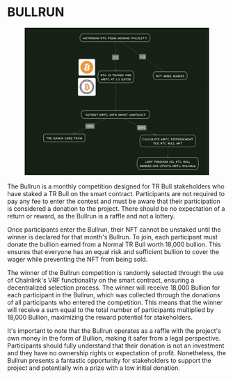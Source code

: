 # BULLRUN

<figure><img src="../../../.gitbook/assets/image (19).png" alt=""><figcaption></figcaption></figure>

The Bullrun is a monthly competition designed for TR Bull stakeholders who have staked a TR Bull on the smart contract. Participants are not required to pay any fee to enter the contest and must be aware that their participation is considered a donation to the project. There should be no expectation of a return or reward, as the Bullrun is a raffle and not a lottery.

Once participants enter the Bullrun, their NFT cannot be unstaked until the winner is declared for that month's Bullrun. To join, each participant must donate the bullion earned from a Normal TR Bull worth 18,000 bullion. This ensures that everyone has an equal risk and sufficient bullion to cover the wager while preventing the NFT from being sold.

The winner of the Bullrun competition is randomly selected through the use of Chainlink's VRF functionality on the smart contract, ensuring a decentralized selection process. The winner will receive 18,000 Bullion for each participant in the Bullrun, which was collected through the donations of all participants who entered the competition. This means that the winner will receive a sum equal to the total number of participants multiplied by 18,000 Bullion, maximizing the reward potential for stakeholders.

It's important to note that the Bullrun operates as a raffle with the project's own money in the form of Bullion, making it safer from a legal perspective. Participants should fully understand that their donation is not an investment and they have no ownership rights or expectation of profit. Nonetheless, the Bullrun presents a fantastic opportunity for stakeholders to support the project and potentially win a prize with a low initial donation.







